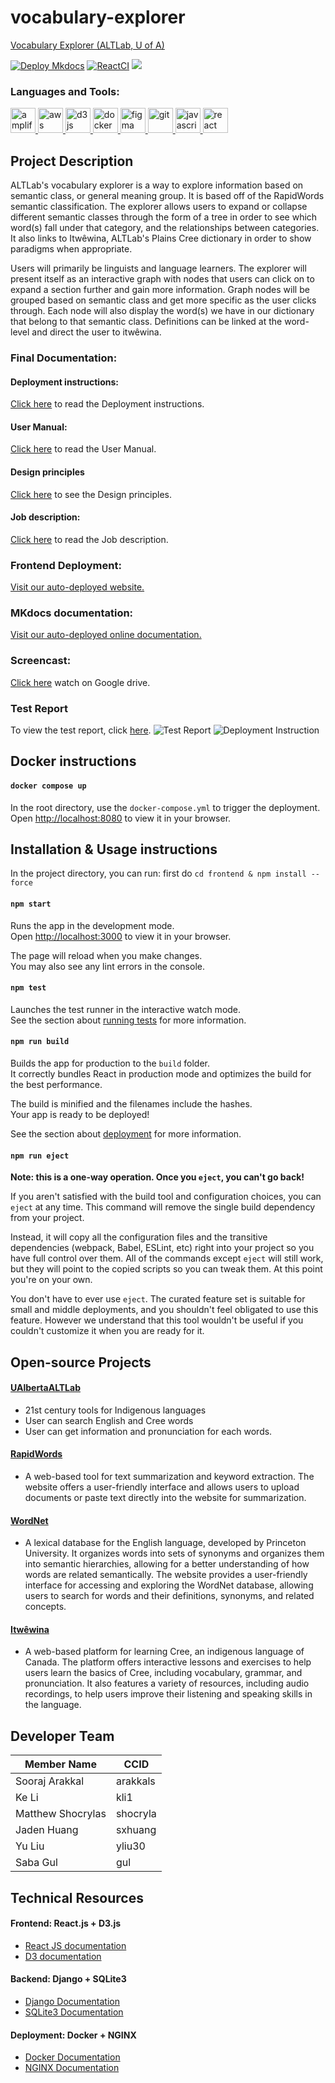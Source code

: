 # vocabulary-explorer
[Vocabulary Explorer (ALTLab, U of A)](https://vocabulary.altlab.dev/)

[![Deploy Mkdocs](https://github.com/UAlberta-CMPUT401/vocabulary-explorer/actions/workflows/deploy-mkdocs.yml/badge.svg)](https://github.com/UAlberta-CMPUT401/vocabulary-explorer/actions/workflows/deploy-mkdocs.yml/badge.svg)
[![ReactCI](https://github.com/UAlberta-CMPUT401/vocabulary-explorer/actions/workflows/ReactCI.yml/badge.svg)](https://github.com/UAlberta-CMPUT401/vocabulary-explorer/actions/workflows/ReactCI.yml/badge.svg)
![](https://img.shields.io/discord/1063278219853320333?label=developer%20channel&logo=discord)


<h3 align="left">Languages and Tools:</h3>
<p align="left"> <a href="https://aws.amazon.com/amplify/" target="_blank" rel="noreferrer"> <img src="https://docs.amplify.aws/assets/logo-dark.svg" alt="amplify" width="40" height="40"/> </a> <a href="https://aws.amazon.com" target="_blank" rel="noreferrer"> <img src="https://raw.githubusercontent.com/devicons/devicon/master/icons/amazonwebservices/amazonwebservices-original-wordmark.svg" alt="aws" width="40" height="40"/> </a> <a href="https://d3js.org/" target="_blank" rel="noreferrer"> <img src="https://raw.githubusercontent.com/devicons/devicon/master/icons/d3js/d3js-original.svg" alt="d3js" width="40" height="40"/> </a><a href="https://www.docker.com/" target="_blank" rel="noreferrer"> <img src="https://raw.githubusercontent.com/devicons/devicon/master/icons/docker/docker-original-wordmark.svg" alt="docker" width="40" height="40"/> </a> <a href="https://www.figma.com/" target="_blank" rel="noreferrer"> <img src="https://www.vectorlogo.zone/logos/figma/figma-icon.svg" alt="figma" width="40" height="40"/> </a> <a href="https://git-scm.com/" target="_blank" rel="noreferrer"> <img src="https://www.vectorlogo.zone/logos/git-scm/git-scm-icon.svg" alt="git" width="40" height="40"/> </a> <a href="https://developer.mozilla.org/en-US/docs/Web/JavaScript" target="_blank" rel="noreferrer"> <img src="https://raw.githubusercontent.com/devicons/devicon/master/icons/javascript/javascript-original.svg" alt="javascript" width="40" height="40"/> </a> <a href="https://reactjs.org/" target="_blank" rel="noreferrer"> <img src="https://raw.githubusercontent.com/devicons/devicon/master/icons/react/react-original-wordmark.svg" alt="react" width="40" height="40"/> </a> </p>

## Project Description
ALTLab's vocabulary explorer is a way to explore information based on semantic class, or general meaning group. It is based off of the RapidWords semantic classification. The explorer allows users to expand or collapse different semantic classes through the form of a tree in order to see which word(s) fall under that category, and the relationships between categories. It also links to Itwêwina, ALTLab's Plains Cree dictionary in order to show paradigms when appropriate. 

Users will primarily be linguists and language learners. The explorer will present itself as an interactive graph with nodes that users can click on to expand a section further and gain more information. Graph nodes will be grouped based on semantic class and get more specific as the user clicks through. Each node will also display the word(s) we have in our dictionary that belong to that semantic class. Definitions can be linked at the word-level and direct the user to itwêwina.

### Final Documentation:
#### Deployment instructions:
[Click here](https://ualberta-cmput401.github.io/vocabulary-explorer/FinalDocumentation/#deployment-instructions) to read the Deployment instructions.
#### User Manual:
[Click here](https://docs.google.com/document/d/1fr063TKXMPJiRLW1hL5pmAlVEqMqVKu8kGue_B_DenY/edit?usp=sharing) to read the User Manual.
#### Design principles
[Click here](https://docs.google.com/document/d/180_0SOf0Af7AX1TUE1i0U1xXyrud_qDjfc7X7Q2GLrE/edit?usp=sharing) to see the Design principles.
#### Job description:
[Click here](https://ualberta-cmput401.github.io/vocabulary-explorer/FinalDocumentation/#job-description) to read the Job description.

### Frontend Deployment: 
[Visit our auto-deployed website.](https://semanticexplorer.altlab.dev/)

### MKdocs documentation: 
[Visit our auto-deployed online documentation.](https://ualberta-cmput401.github.io/vocabulary-explorer/)

### Screencast: 
[Click here](https://drive.google.com/file/d/1OmyOLjr76au6R2SdBGwlo3uGGLTHmKu8/view?usp=sharing) watch on Google drive.

### Test Report
To view the test report, click [here](https://ualberta-cmput401.github.io/vocabulary-explorer/assets/html/test-report.html).
![Test Report](./docs/assets/images/TestReportScreenshot.png)
![Deployment Instruction](./docs/Deployment%20Instructions.png)


## Docker instructions

#### `docker compose up`

In the root directory, use the `docker-compose.yml` to trigger the deployment.\
Open [http://localhost:8080](http://localhost:8080) to view it in your browser.

## Installation & Usage instructions

In the project directory, you can run:
first do `cd frontend & npm install --force`

#### `npm start`

Runs the app in the development mode.\
Open [http://localhost:3000](http://localhost:3000) to view it in your browser.

The page will reload when you make changes.\
You may also see any lint errors in the console.

#### `npm test`

Launches the test runner in the interactive watch mode.\
See the section about [running tests](https://facebook.github.io/create-react-app/docs/running-tests) for more information.

#### `npm run build`

Builds the app for production to the `build` folder.\
It correctly bundles React in production mode and optimizes the build for the best performance.

The build is minified and the filenames include the hashes.\
Your app is ready to be deployed!

See the section about [deployment](https://facebook.github.io/create-react-app/docs/deployment) for more information.

#### `npm run eject`

**Note: this is a one-way operation. Once you `eject`, you can't go back!**

If you aren't satisfied with the build tool and configuration choices, you can `eject` at any time. This command will remove the single build dependency from your project.

Instead, it will copy all the configuration files and the transitive dependencies (webpack, Babel, ESLint, etc) right into your project so you have full control over them. All of the commands except `eject` will still work, but they will point to the copied scripts so you can tweak them. At this point you're on your own.

You don't have to ever use `eject`. The curated feature set is suitable for small and middle deployments, and you shouldn't feel obligated to use this feature. However we understand that this tool wouldn't be useful if you couldn't customize it when you are ready for it.

## Open-source Projects
#### [UAlbertaALTLab](https://github.com/UAlbertaALTLab)
* 21st century tools for Indigenous languages
* User can search English and Cree words
* User can get information and pronunciation for each words.
#### [RapidWords](https://semdom.org/) 
- A web-based tool for text summarization and keyword extraction. The website offers a user-friendly interface and allows users to upload documents or paste text directly into the website for summarization.

#### [WordNet](http://wordnetweb.princeton.edu/perl/webwn) 
- A lexical database for the English language, developed by Princeton University. It organizes words into sets of synonyms and organizes them into semantic hierarchies, allowing for a better understanding of how words are related semantically. The website provides a user-friendly interface for accessing and exploring the WordNet database, allowing users to search for words and their definitions, synonyms, and related concepts.

#### [Itwêwina](https://itwewina.altlab.app/) 
- A web-based platform for learning Cree, an indigenous language of Canada. The platform offers interactive lessons and exercises to help users learn the basics of Cree, including vocabulary, grammar, and pronunciation. It also features a variety of resources, including audio recordings, to help users improve their listening and speaking skills in the language.

## Developer Team
|  Member Name  | CCID |
| ------------- | ------------- |
| Sooraj Arakkal | arakkals |
| Ke Li  | kli1  |
| Matthew Shocrylas | shocryla |
| Jaden Huang | sxhuang |
| Yu Liu | yliu30 |
| Saba Gul  | gul |


## Technical Resources
#### Frontend: React.js + D3.js
* [React JS documentation](https://reactjs.org/)
* [D3 documentation](https://d3js.org/)
#### Backend: Django + SQLite3
* [Django Documentation](https://docs.djangoproject.com/en/4.1/)
* [SQLite3 Documentation](https://sqlite.org/docs.html)
#### Deployment: Docker + NGINX
* [Docker Documentation](https://docs.docker.com/)
* [NGINX Documentation](https://docs.nginx.com/)
